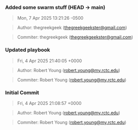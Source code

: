 ### Added some swarm stuff (HEAD -> main)
>Mon, 7 Apr 2025 13:21:26 -0500

>Author: thegreekgeek (thegreekgeekster@gmail.com)

>Commiter: thegreekgeek (thegreekgeekster@gmail.com)




### Updated playbook
>Fri, 4 Apr 2025 21:40:05 +0000

>Author: Robert Young (robert.young@my.rctc.edu)

>Commiter: Robert Young (robert.young@my.rctc.edu)




### Initial Commit
>Fri, 4 Apr 2025 21:08:57 +0000

>Author: Robert Young (robert.young@my.rctc.edu)

>Commiter: Robert Young (robert.young@my.rctc.edu)




